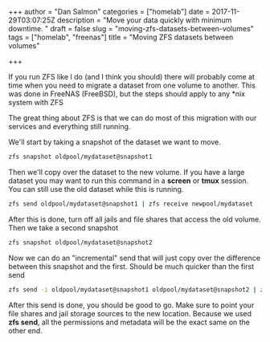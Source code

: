 +++
author = "Dan Salmon"
categories = ["homelab"]
date = 2017-11-29T03:07:25Z
description = "Move your data quickly with minimum downtime. "
draft = false
slug = "moving-zfs-datasets-between-volumes"
tags = ["homelab", "freenas"]
title = "Moving ZFS datasets between volumes"

+++

If you run ZFS like I do (and I think you should) there will probably come at time when you need to migrate a dataset from one volume to another. This was done in FreeNAS (FreeBSD), but the steps should apply to any \*nix system with ZFS


The great thing about ZFS is that we can do most of this migration with our services and everything still running.

We'll start by taking a snapshot of the dataset we want to move.

```bash
zfs snapshot oldpool/mydataset@snapshot1
```

Then we'll copy over the dataset to the new volume. If you have a large dataset you may want to run this command in a **screen** or **tmux** session. You can still use the old dataset while this is running. 

```bash
zfs send oldpool/mydataset@snapshot1 | zfs receive newpool/mydataset
```

After this is done, turn off all jails and file shares that access the old volume. Then we take a second snapshot

```bash
zfs snapshot oldpool/mydataset@snapshot2
```

Now we can do an "incremental" send that will just copy over the difference between this snapshot and the first. Should be much quicker than the first send

```bash
zfs send -i oldpool/mydataset@snapshot1 oldpool/mydataset@snapshot2 | zfs receive newpool/mydataset
```

After this send is done, you should be good to go. Make sure to point your file shares and jail storage sources to the new location. Because we used **zfs send**, all the permissions and metadata will be the exact same on the other end.



